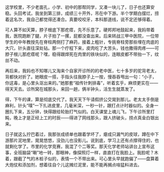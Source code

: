 这学校里，不少老面孔，小学、初中的那帮同学，又凑一块儿了，日子也还算安稳。头回考试，我坐到第三排，成绩三十开外，吊在中下游。半个学期白摆烂，捞着这名次，我自己都觉得还凑合。真要咬咬牙，本科那道线，说不定还够得着。

可人算不如天算，脖子根底下那疙瘩，先不乐意了。硬邦邦地鼓起来，我妈带着我，医院跑断了腿，片子拍了一摞，屁都没查出来。后来转战三甲中医院，一位带学生的中年教授先在脊柱两侧打了麻药，接着上粗针，专挑脊柱旁那些埋在肉底的大穴，针头直往深处钻。那一个疗程下来，皮肉吃了大苦头，钱也撒得肉疼——可脖子根儿那疙瘩呢？嘿，稳得跟焊死在肉里的铁块似的，连眼皮都不带抬一下，纹丝不动。

再后来，我妈也不知哪儿又淘来个自家开诊所的的老中医，七十多岁的驼背老太，背都快对折了。她眼皮一搭，手指头往我脖子上一按，慢吞吞甩出一句：“小子，你这毒，是心里头沤出来的。”她那套“祖传针刺排毒”，听着玄乎，麻烦更实在——得天天去。诊所窝在城那头，来回一趟，俩半钟头，活生生就蒸发了。

得，下午的课，算是彻底交代了。我天天下午请假挤公交晃到那儿。老太太手倒是麻利，针头“噗”一下扎进皮里，几毫米深，一秒一针，跟打点计时器似的。全身一圈扎下来，五分钟，快得跟给轮胎打气似的。白天课堂上魂儿飞，下午诊所里打盹，晚上才是正经上工的时辰——得进了网线那头，跟人挤破头，捞点真金白银出来。

日子就这么拧巴着过，我那张成绩单也跟着学坏了，瘪成只漏气的皮球，蹲在中下游那片泥地里，晃晃悠悠，没劲儿也没影儿。说到底，学习上还有点撑得住的，也就剩化学了。市里的化学竞赛，我混了个二等奖。那天化学老师站讲台上宣布这事，全班脑袋“唰”地一转，那眼神，像探照灯一样，直直打在我脸上。我脸呢？木着，跟截了气的木桩子似的，表情一个不带出来。可心里头早就跑偏了——盘算着大炮仗和添加剂，想着往自个儿这摊烂泥里，能不能再搁点啥猛料进去。